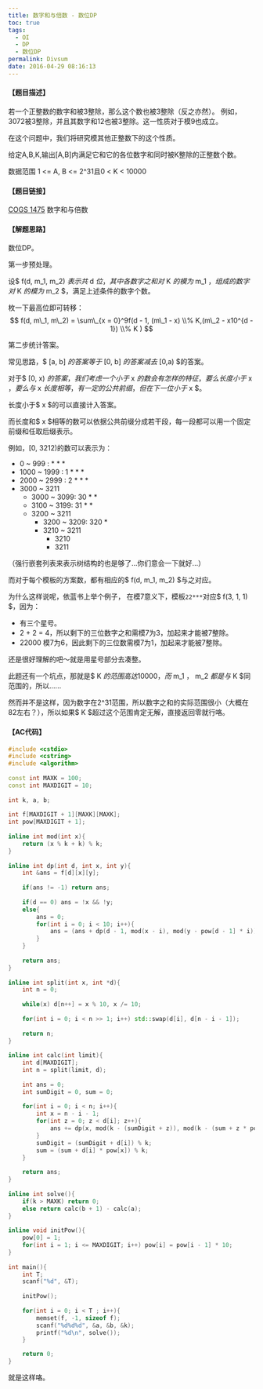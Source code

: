 ```yaml
---
title: 数字和与倍数 - 数位DP
toc: true
tags:
  - OI
  - DP
  - 数位DP
permalink: Divsum
date: 2016-04-29 08:16:13
---
```


#### 【题目描述】
若一个正整数的数字和被3整除，那么这个数也被3整除（反之亦然）。
例如，3072被3整除，并且其数字和12也被3整除。这一性质对于模9也成立。

在这个问题中，我们将研究模其他正整数下的这个性质。

给定A,B,K,输出[A,B]内满足它和它的各位数字和同时被K整除的正整数个数。

数据范围 1 <= A, B <= 2^31且0 < K < 10000

#### 【题目链接】
[COGS 1475](http://cogs.top/cogs/problem/problem.php?pid=1475) 数字和与倍数

<!--more-->

#### 【解题思路】
数位DP。

第一步预处理。

设$ f(d, m\_1, m\_2) $表示共$ d $位，其中各数字之和对$ K $的模为$ m\_1 $，组成的数字对$ K $的模为$ m\_2 $，满足上述条件的数字个数。

枚一下最高位即可转移：
$$ f(d, m\_1, m\_2) = \sum\_{x = 0}^9f(d - 1, (m\_1 - x) \\% K,(m\_2 - x10^{d - 1}) \\% K ) $$

第二步统计答案。

常见思路，$ [a, b] $的答案等于$ [0, b] $的答案减去$ [0,a) $的答案。

对于$ [0, x) $的答案，我们考虑一个小于$ x $的数会有怎样的特征，要么长度小于$ x $，要么与$ x $长度相等，有一定的公共前缀，但在下一位小于$ x $。

长度小于$ x $的可以直接计入答案。

而长度和$ x $相等的数可以依据公共前缀分成若干段，每一段都可以用一个固定前缀和任取后缀表示。

例如，[0, 3212)的数可以表示为：
- 0 ~ 999 :  \* \* \*
- 1000 ~ 1999 : 1 \* \* \*
- 2000 ~ 2999 : 2 \* \* \*
- 3000 ~ 3211
  - 3000 ~ 3099: 30 \* \*
  - 3100 ~ 3199: 31 \* \*
  - 3200 ~ 3211
     - 3200 ~ 3209: 320 \*
     - 3210 ~ 3211
         - 3210
         - 3211
  
（强行嵌套列表来表示树结构的也是够了...你们意会一下就好...）

而对于每个模板的方案数，都有相应的$ f(d, m\_1, m\_2) $与之对应。

为什么这样说呢，依蓝书上举个例子，
在模7意义下，模板`22***`对应$ f(3, 1, 1) $，因为：

- 有三个星号。
- 2 + 2 = 4，所以剩下的三位数字之和需模7为3，加起来才能被7整除。
- 22000 模7为6，因此剩下的三位数需模7为1，加起来才能被7整除。

还是很好理解的吧～就是用星号部分去凑整。

此题还有一个坑点，那就是$ K $的范围高达10000，而$ m\_1 $，$ m\_2 $都是与$ K $同范围的，所以......

然而并不是这样，因为数字在2^31范围，所以数字之和的实际范围很小（大概在82左右？），所以如果$ K $超过这个范围肯定无解，直接返回零就行咯。

#### 【AC代码】
```c++
#include <cstdio>
#include <cstring>
#include <algorithm>
 
const int MAXK = 100;
const int MAXDIGIT = 10;
 
int k, a, b;
 
int f[MAXDIGIT + 1][MAXK][MAXK];
int pow[MAXDIGIT + 1];
 
inline int mod(int x){
    return (x % k + k) % k;
}
 
inline int dp(int d, int x, int y){
    int &ans = f[d][x][y];
 
    if(ans != -1) return ans;
 
    if(d == 0) ans = !x && !y;
    else{
        ans = 0;
        for(int i = 0; i < 10; i++){
            ans = (ans + dp(d - 1, mod(x - i), mod(y - pow[d - 1] * i)));
        }
    }
 
    return ans;
}
 
inline int split(int x, int *d){
    int n = 0;
 
    while(x) d[n++] = x % 10, x /= 10;
 
    for(int i = 0; i < n >> 1; i++) std::swap(d[i], d[n - i - 1]);
 
    return n;
}
 
inline int calc(int limit){
    int d[MAXDIGIT];
    int n = split(limit, d);
 
    int ans = 0;
    int sumDigit = 0, sum = 0;
 
    for(int i = 0; i < n; i++){
        int x = n - i - 1;
        for(int z = 0; z < d[i]; z++){
            ans += dp(x, mod(k - (sumDigit + z)), mod(k - (sum + z * pow[x])));
        }
        sumDigit = (sumDigit + d[i]) % k;
        sum = (sum + d[i] * pow[x]) % k;
    }
 
    return ans;
}
 
inline int solve(){
    if(k > MAXK) return 0;
    else return calc(b + 1) - calc(a);
}
 
inline void initPow(){
    pow[0] = 1;
    for(int i = 1; i <= MAXDIGIT; i++) pow[i] = pow[i - 1] * 10;
}
 
int main(){
    int T;
    scanf("%d", &T);
 
    initPow();
    
    for(int i = 0; i < T ; i++){
        memset(f, -1, sizeof f);
        scanf("%d%d%d", &a, &b, &k);
        printf("%d\n", solve());
    }

    return 0;
}
```
就是这样咯。

